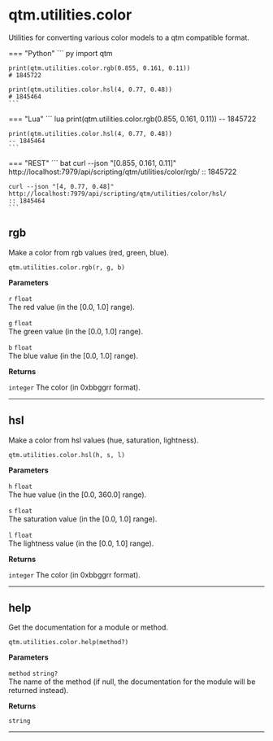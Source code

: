 # qtm.utilities.color

Utilities for converting various color models to a qtm compatible format.

=== "Python"
    ``` py
    import qtm
    
    print(qtm.utilities.color.rgb(0.855, 0.161, 0.11))
    # 1845722
    
    print(qtm.utilities.color.hsl(4, 0.77, 0.48))
    # 1845464
    ```
=== "Lua"
    ``` lua
    print(qtm.utilities.color.rgb(0.855, 0.161, 0.11))
    -- 1845722
    
    print(qtm.utilities.color.hsl(4, 0.77, 0.48))
    -- 1845464
    ```
=== "REST"
    ``` bat
    curl --json "[0.855, 0.161, 0.11]" http://localhost:7979/api/scripting/qtm/utilities/color/rgb/
    :: 1845722
    
    curl --json "[4, 0.77, 0.48]" http://localhost:7979/api/scripting/qtm/utilities/color/hsl/
    :: 1845464
    ```
## rgb

Make a color from rgb values (red, green, blue).
```
qtm.utilities.color.rgb(r, g, b)
```

**Parameters**

`r` `float`<br/>
The red value (in the [0.0, 1.0] range).

`g` `float`<br/>
The green value (in the [0.0, 1.0] range).

`b` `float`<br/>
The blue value (in the [0.0, 1.0] range).


**Returns**

`integer` The color (in 0xbbggrr format).

---

## hsl

Make a color from hsl values (hue, saturation, lightness).
```
qtm.utilities.color.hsl(h, s, l)
```

**Parameters**

`h` `float`<br/>
The hue value (in the [0.0, 360.0] range).

`s` `float`<br/>
The saturation value (in the [0.0, 1.0] range).

`l` `float`<br/>
The lightness value (in the [0.0, 1.0] range).


**Returns**

`integer` The color (in 0xbbggrr format).

---

## help

Get the documentation for a module or method.
```
qtm.utilities.color.help(method?)
```

**Parameters**

`method` `string?`<br/>
The name of the method (if null, the documentation for the module will be returned instead).


**Returns**

`string` 

---

